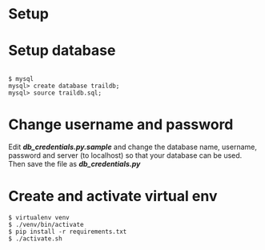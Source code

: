 Setup
===

Setup database
====
```

$ mysql 
mysql> create database traildb;
mysql> source traildb.sql;

```

Change username and password
====

Edit ***db_credentials.py.sample*** and change the database name, username, password and server (to localhost) so that your database can be used. Then save the file as ***db_credentials.py***


Create and activate virtual env
====

```
$ virtualenv venv
$ ./venv/bin/activate
$ pip install -r requirements.txt
$ ./activate.sh
```
